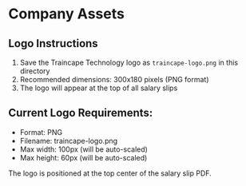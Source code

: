 # Company Assets

## Logo Instructions

1. Save the Traincape Technology logo as `traincape-logo.png` in this directory
2. Recommended dimensions: 300x180 pixels (PNG format)
3. The logo will appear at the top of all salary slips

## Current Logo Requirements:
- Format: PNG
- Filename: traincape-logo.png
- Max width: 100px (will be auto-scaled)
- Max height: 60px (will be auto-scaled)

The logo is positioned at the top center of the salary slip PDF. 